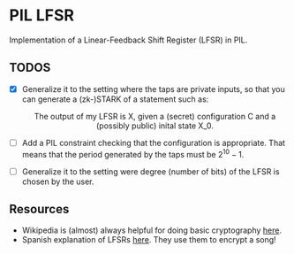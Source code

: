 # PIL LFSR
Implementation of a Linear-Feedback Shift Register (LFSR) in PIL.

## TODOS

- [x] Generalize it to the setting where the taps are private inputs, so that you can generate a (zk-)STARK of a statement such as: <p style="text-align: center;"> The output of my LFSR is X, given a (secret) configuration C and a (possibly public) inital state X_0. </p>

- [ ] Add a PIL constraint checking that the configuration is appropriate. That means that the period generated by the taps must be $2^{10}-1$.

- [ ] Generalize it to the setting were degree (number of bits) of the LFSR is chosen by the user.

## Resources

- Wikipedia is (almost) always helpful for doing basic cryptography [here](https://en.wikipedia.org/wiki/Linear-feedback_shift_register).
- Spanish explanation of LFSRs [here](https://www.fpgalover.com/software/lfsrs-cryptology-in-python-part-1). They use them to encrypt a song!